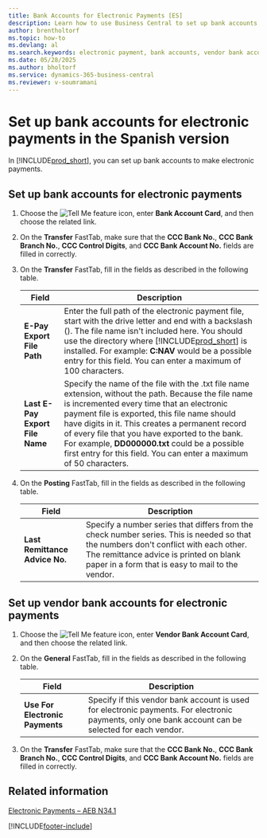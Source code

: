 ```yaml
---
title: Bank Accounts for Electronic Payments [ES]
description: Learn how to use Business Central to set up bank accounts and vendor bank accounts to make electronic payments.
author: brentholtorf   
ms.topic: how-to
ms.devlang: al
ms.search.keywords: electronic payment, bank accounts, vendor bank accounts, Spanish version
ms.date: 05/28/2025
ms.author: bholtorf
ms.service: dynamics-365-business-central
ms.reviewer: v-soumramani
---
```


# Set up bank accounts for electronic payments in the Spanish version

In [!INCLUDE[prod_short](../../includes/prod_short.md)], you can set up bank accounts to make electronic payments.  

## Set up bank accounts for electronic payments  

1. Choose the ![Tell Me feature](../../media/ui-search/search_small.png "Tell me what you want to do") icon, enter **Bank Account Card**, and then choose the related link.  
1. On the **Transfer** FastTab, make sure that the **CCC Bank No.**, **CCC Bank Branch No.**, **CCC Control Digits**, and **CCC Bank Account No.** fields are filled in correctly.  
1. On the **Transfer** FastTab, fill in the fields as described in the following table.  

    |Field|Description|  
    |---------------------------------|---------------------------------------|  
    |**E-Pay Export File Path**|Enter the full path of the electronic payment file, start with the drive letter and end with a backslash (). The file name isn't included here. You should use the directory where [!INCLUDE[prod_short](../../includes/prod_short.md)] is installed. For example: **C:NAV** would be a possible entry for this field. You can enter a maximum of 100 characters.|  
    |**Last E-Pay Export File Name**|Specify the name of the file with the .txt file name extension, without the path. Because the file name is incremented every time that an electronic payment file is exported, this file name should have digits in it. This creates a permanent record of every file that you have exported to the bank. For example, **DD000000.txt** could be a possible first entry for this field. You can enter a maximum of 50 characters.|  

1. On the **Posting** FastTab, fill in the fields as described in the following table.  

    |Field|Description|  
    |---------------------------------|---------------------------------------|  
    |**Last Remittance Advice No.**|Specify a number series that differs from the check number series. This is needed so that the numbers don't conflict with each other. The remittance advice is printed on blank paper in a form that is easy to mail to the vendor.|  

## Set up vendor bank accounts for electronic payments  

1. Choose the ![Tell Me feature](../../media/ui-search/search_small.png "Tell me what you want to do") icon, enter **Vendor Bank Account Card**, and then choose the related link.  
1. On the **General** FastTab, fill in the fields as described in the following table.  

    |Field|Description|  
    |---------------------------------|---------------------------------------|  
    |**Use For Electronic Payments**|Specify if this vendor bank account is used for electronic payments. For electronic payments, only one bank account can be selected for each vendor.|  

1. On the **Transfer** FastTab, make sure that the **CCC Bank No.**, **CCC Bank Branch No.**, **CCC Control Digits**, and **CCC Bank Account No.** fields are filled in correctly.  

## Related information

[Electronic Payments – AEB N34.1](electronic-payments-aeb-n341.md)

[!INCLUDE[footer-include](../../includes/footer-banner.md)]
